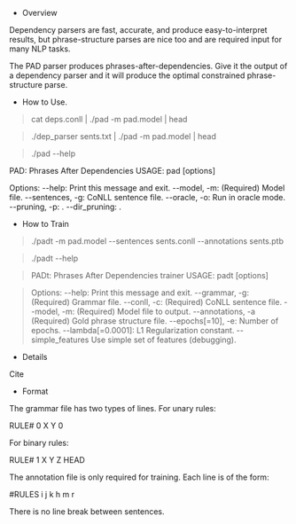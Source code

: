 - Overview

Dependency parsers are fast, accurate, and produce easy-to-interpret results, but phrase-structure parses are nice too and are required input for many NLP tasks.

The PAD parser produces phrases-after-dependencies. Give it the output of a dependency parser and it will produce the optimal constrained phrase-structure parse.

- How to Use.

> cat deps.conll | ./pad -m pad.model | head


> ./dep_parser sents.txt | ./pad -m pad.model | head

> ./pad --help

PAD: Phrases After Dependencies
USAGE: pad [options]

Options:
--help:              Print this message and exit.
--model, -m:         (Required) Model file.
--sentences, -g:     CoNLL sentence file.
--oracle, -o:        Run in oracle mode.
--pruning, -p:        .
--dir_pruning:        .

- How to Train

> ./padt -m pad.model --sentences sents.conll --annotations sents.ptb

> ./padt --help

>PADt: Phrases After Dependencies trainer
>USAGE: padt [options]

>Options:
>--help:             Print this message and exit.
>--grammar, -g:      (Required) Grammar file.
>--conll, -c:        (Required) CoNLL sentence file.
>--model, -m:        (Required) Model file to output.
>--annotations, -a   (Required) Gold phrase structure file.
>--epochs[=10], -e:  Number of epochs.
>--lambda[=0.0001]:  L1 Regularization constant.
>--simple_features   Use simple set of features (debugging).

- Details

Cite

- Format

The grammar file has two types of lines. For unary rules:

RULE# 0 X Y 0

For binary rules:

RULE# 1 X Y Z HEAD

The annotation file is only required for training. Each line is of the form:

#RULES
i j k h m r

There is no line break between sentences.
